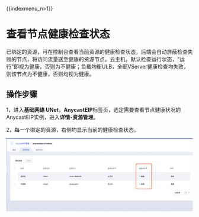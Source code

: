 {{indexmenu_n>1}}

# 查看节点健康检查状态
已绑定的资源，可在控制台查看当前资源的健康检查状态，后端会自动屏蔽检查失败的节点，将访问流量送至健康的资源节点。云主机，默认检查运行状态，“运行”即视为健康，否则为不健康；负载均衡ULB，全部VServer健康检查均失败，则该节点为不健康，否则均视为健康。

## 操作步骤
1，进入**基础网络 UNet**，**AnycastEIP**标签页，选定需要查看节点健康状况的AnycastEIP实例，进入**详情-资源管理**。

2，每一个绑定的资源，右侧均显示当前的健康检查状态。

![](/images/healthcheck.png)

